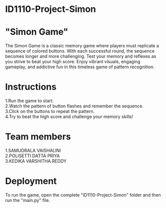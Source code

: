 # ID1110-Project-Simon
# "Simon Game"

The Simon Game is a classic memory game where players must replicate a sequence of colored buttons. With each successful round, the sequence becomes longer and more challenging. Test your memory and reflexes as you strive to beat your high score. Enjoy vibrant visuals, engaging gameplay, and addictive fun in this timeless game of pattern recognition.

# Instructions
1.Run the game to start.
<br>
2.Watch the pattern of button flashes and remember the sequence.
<br>
3.Click on the buttons to repeat the pattern.
<br>
4.Try to beat the high score and challenge your memory skills!

# Team members 
1.SAMUDRALA VAISHALINI
<br>
2.POLISETTI DATTA PRIYA
<br>
3.KEDIKA VARSHITHA REDDY

# Deployment
To run the game, open the complete "ID1110-Project-Simon" folder and then run the "main.py" file.

